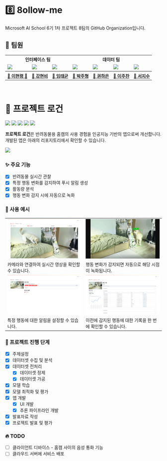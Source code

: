 # 8️⃣ 8ollow-me
Microsoft AI School 6기 1차 프로젝트 8팀의 GitHub Organization입니다.

## 🧐 팀원
<table>
    <tr>
        <th colspan="3">인터페이스 팀</th>
        <th colspan="4">데이터 팀</th>
    </tr>
    <tr>
        <td><img src="https://avatars.githubusercontent.com/u/31297454?v=4"></td>
        <td><img src="https://avatars.githubusercontent.com/u/81697476?v=4"></td>
        <td><img src="https://avatars.githubusercontent.com/u/192054895?v=4"></td>
        <td><img src="https://avatars.githubusercontent.com/u/192054945?v=4"></td>
        <td><img src="https://avatars.githubusercontent.com/u/91715204?v=4"></td>
        <td><img src="https://avatars.githubusercontent.com/u/129758734?v=4"></td>
        <td><img src="https://avatars.githubusercontent.com/u/192070125?v=4"></td>
    </tr>
    <tr>
        <th><a href="https://github.com/zer0ken">🐸 이현령 👑</a></th>
        <th><a href="https://github.com/hyunbeee">🐝 강현비</a></th>
        <th><a href="https://github.com/vairocanakara">🦖 임태균</a></th>
        <th><a href="https://github.com/Juaa6o6">🐶 박주형</a></th>
        <th><a href="https://github.com/Hi0407">🧐 권하은</a></th>
        <th><a href="https://github.com/JCL-01">🐥 이주찬</a></th>
        <th><a href="https://github.com/jisuSeo11">🐋 서지수</a></th>
    </tr>
</table>
<br>

# 🐶 프로젝트 로건
<img src="https://img.shields.io/badge/Streamlit-FF4B4B?logo=streamlit&logoColor=white"> <img src="https://img.shields.io/badge/python-3.13.1-3776AB?logo=python&logoColor=white"> <img src="https://img.shields.io/badge/Yolo-v11m-111F68?logo=yolo&logoColor=white"> <img src="https://img.shields.io/badge/PyTorch-ResNet--34-EE4C2C?logo=pytorch&logoColor=white"> <img src="https://img.shields.io/badge/OpenCV-5C3EE8?logo=opencv&logoColor=white">

**프로젝트 로건**은 반려동물용 홈캠의 사용 경험을 인공지능 기반의 앱으로써 개선합니다. 개발된 앱은 아래의 리포지토리에서 확인할 수 있습니다.

[<img width="400" src="https://github-readme-stats-zer0ken.vercel.app/api/pin/?username=8ollow-me&repo=rogun-app&card_width=400&show_owner=true">](https://github.com/8ollow-me/rogun-app)

### ✨ 주요 기능
- [x] 반려동물 실시간 관찰
- [x] 특정 행동 변화를 감지하여 푸시 알림 생성
- [x] 활동량 분석
- [x] 행동 변화 감지 시에 자동으로 녹화

### 📌 사용 예시
<table>
    <tr>
        <td><img src="./resources/ui 실시간 영상 탭.png"></td>
        <td><img src="./resources/bbox 이미지.png"></td>
    </tr>
    <tr>
        <td>카메라와 연결하여 실시간 영상을 확인할 수 있습니다.</td>
        <td>행동 변화가 감지되면 자동으로 해당 시점이 녹화됩니다.</td>
    </tr>
    <tr>
        <td><img src="./resources/ui 알림 설정 탭.png"></td>
        <td><img src="./resources/ui 행동 기록 탭.png"></td>
    </tr>
    <tr>
        <td>특정 행동에 대한 알림을 설정할 수 있습니다.</td>
        <td>이전에 감지된 행동에 대한 기록을 한 번에 확인할 수 있습니다.</td>
    </tr>
</table>

### 🗿 프로젝트 진행 단계
- [x] 주제설정
- [x] 데이터셋 수집 및 분석
- [x] 데이터셋 전처리
  - [x] 데이터셋 정제
  - [x] 데이터셋 가공
- [x] 모델 학습
- [x] 모델 최적화 및 평가
- [x] 앱 개발
  - [x] UI 개발
  - [x] 추론 파이프라인 개발
- [x] 발표자료 작성
- [x] 프로젝트 발표 및 평가

### 🔥 TODO
- [ ] 클라이언트 디바이스 - 홈캠 사이의 음성 통화 기능
- [ ] 클라우드 서버에 서비스 배포
